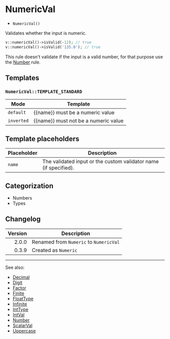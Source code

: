 # NumericVal

- `NumericVal()`

Validates whether the input is numeric.

```php
v::numericVal()->isValid(-12); // true
v::numericVal()->isValid('135.0'); // true
```

This rule doesn't validate if the input is a valid number, for that
purpose use the [Number](Number.md) rule.

## Templates

### `NumericVal::TEMPLATE_STANDARD`

| Mode       | Template                             |
|------------|--------------------------------------|
| `default`  | {{name}} must be a numeric value     |
| `inverted` | {{name}} must not be a numeric value |

## Template placeholders

| Placeholder | Description                                                      |
|-------------|------------------------------------------------------------------|
| `name`      | The validated input or the custom validator name (if specified). |

## Categorization

- Numbers
- Types

## Changelog

| Version | Description                            |
|--------:|----------------------------------------|
|   2.0.0 | Renamed from `Numeric` to `NumericVal` |
|   0.3.9 | Created as `Numeric`                   |

***
See also:

- [Decimal](Decimal.md)
- [Digit](Digit.md)
- [Factor](Factor.md)
- [Finite](Finite.md)
- [FloatType](FloatType.md)
- [Infinite](Infinite.md)
- [IntType](IntType.md)
- [IntVal](IntVal.md)
- [Number](Number.md)
- [ScalarVal](ScalarVal.md)
- [Uppercase](Uppercase.md)
